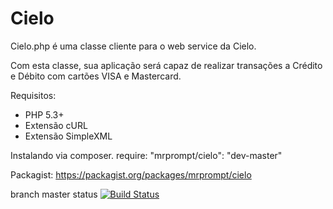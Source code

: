 Cielo
=====

Cielo.php é uma classe cliente para o web service da Cielo.

Com esta classe, sua aplicação será capaz de realizar transações
a Crédito e Débito com cartões VISA e Mastercard.

Requisitos: 
* PHP 5.3+
* Extensão cURL
* Extensão SimpleXML


Instalando via composer.
    require: "mrprompt/cielo": "dev-master"  

Packagist:
	https://packagist.org/packages/mrprompt/cielo

branch master status
[![Build Status](https://travis-ci.org/mrprompt/Cielo.png?branch=master)](https://travis-ci.org/mrprompt/Cielo)
